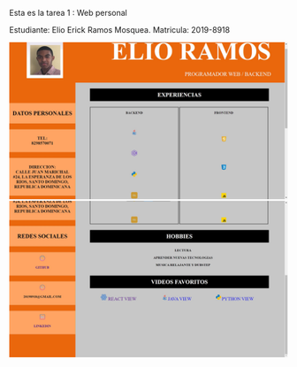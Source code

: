 Esta es la tarea 1 : Web personal

Estudiante: Elio Erick Ramos Mosquea.
Matricula: 2019-8918

![Captura de pantalla](/img/readme/part-1.jpg)
![Captura 2](/img/readme/part-2.jpg)
